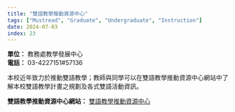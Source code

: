 ```yaml
---
title: "雙語教學推動資源中心"
tags: ["Mustread", "Graduate", "Undergraduate", "Instruction"]
date: 2024-07-03
index: 23
---
```


**單位：** 教務處教學發展中心  
**電話：** 03-4227151#57136

本校近年致力於推動雙語教學；教師與同學可以在雙語教學推動資源中心網站中了解本校雙語教學計畫之規劃及各式雙語活動資訊。

**雙語教學推動資源中心網站：** [雙語教學推動資源中心](https://bec.ncu.edu.tw/)
